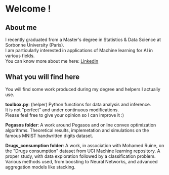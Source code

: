 # Welcome !

## About me
I recently graduated from a Master's degree in Statistics & Data Science at Sorbonne University (Paris).  
I am particularly interested in applications of Machine learning for AI in various fields.  
You can know more about me here: [LinkedIn](https://www.linkedin.com/in/romain-chor/)

## What you will find here
You will find some work produced during my degree and helpers I actually use.  

**toolbox.py**: (helper) Python functions for data analysis and inference.    
It is not "perfect" and under continuous modifications.  
Please feel free to give your opinion so I can improve it :)  

**Pegasos folder**: A work around Pegasos and online convex optimization algorithms. Theoretical results, implemetation and simulations on the famous MNIST handwritten digits dataset.

**Drugs_consumption folder**: A work, in association with Mohamed Ruine, on the "Drugs consumption" dataset from UCI Machine learning repository. A proper study, with data exploration followed by a classification problem. Various methods used, from boosting to Neural Networks, and advanced aggregation models like stacking.  
